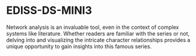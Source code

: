 # EDISS-DS-MINI3
Network analysis is an invaluable tool, even in the context of complex systems like literature. Whether readers are familiar with the series or not, delving into and visualizing the intricate character relationships provides a unique opportunity to gain insights into this famous series.
